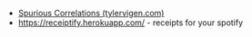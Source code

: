 - [Spurious Correlations (tylervigen.com)](https://tylervigen.com/spurious-correlations)
- https://receiptify.herokuapp.com/ - receipts for your spotify
